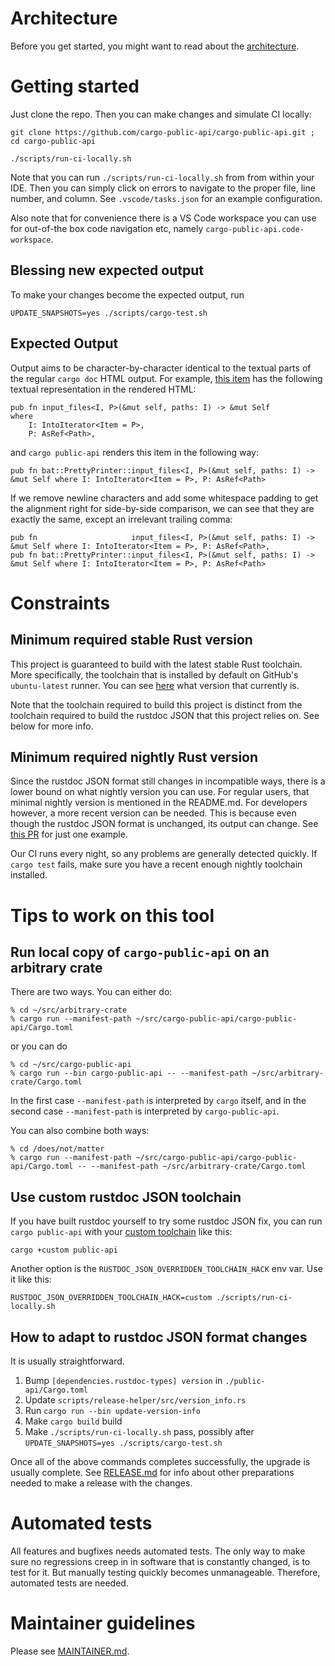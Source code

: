 # Architecture

Before you get started, you might want to read about the [architecture](./ARCHITECTURE.md).

# Getting started

Just clone the repo. Then you can make changes and simulate CI locally:

```
git clone https://github.com/cargo-public-api/cargo-public-api.git ; cd cargo-public-api

./scripts/run-ci-locally.sh
```

Note that you can run `./scripts/run-ci-locally.sh` from from within your IDE. Then you can simply click on errors to navigate to the proper file, line number, and column. See `.vscode/tasks.json` for an example configuration.

Also note that for convenience there is a VS Code workspace you can use for out-of-the box code navigation etc, namely `cargo-public-api.code-workspace`.

## Blessing new expected output

To make your changes become the expected output, run
```
UPDATE_SNAPSHOTS=yes ./scripts/cargo-test.sh
```

## Expected Output

Output aims to be character-by-character identical to the textual parts of the regular `cargo doc` HTML output. For example, [this item](https://docs.rs/bat/0.20.0/bat/struct.PrettyPrinter.html#method.input_files) has the following textual representation in the rendered HTML:

```
pub fn input_files<I, P>(&mut self, paths: I) -> &mut Self
where
    I: IntoIterator<Item = P>,
    P: AsRef<Path>,
```

and `cargo public-api` renders this item in the following way:

```
pub fn bat::PrettyPrinter::input_files<I, P>(&mut self, paths: I) -> &mut Self where I: IntoIterator<Item = P>, P: AsRef<Path>
```

If we remove newline characters and add some whitespace padding to get the alignment right for side-by-side comparison, we can see that they are exactly the same, except an irrelevant trailing comma:

```
pub fn                     input_files<I, P>(&mut self, paths: I) -> &mut Self where I: IntoIterator<Item = P>, P: AsRef<Path>,
pub fn bat::PrettyPrinter::input_files<I, P>(&mut self, paths: I) -> &mut Self where I: IntoIterator<Item = P>, P: AsRef<Path>
```

# Constraints

## Minimum required stable Rust version

This project is guaranteed to build with the latest stable Rust toolchain. More specifically, the toolchain that is installed by default on GitHub's `ubuntu-latest` runner. You can see [here](https://github.com/actions/runner-images/blob/main/images/ubuntu/Ubuntu2204-Readme.md#rust-tools) what version that currently is.

Note that the toolchain required to build this project is distinct from the toolchain required to build the rustdoc JSON that this project relies on. See below for more info.

## Minimum required nightly Rust version

Since the rustdoc JSON format still changes in incompatible ways, there is a lower bound on what nightly version you can use. For regular users, that minimal nightly version is mentioned in the README.md. For developers however, a more recent version can be needed. This is because even though the rustdoc JSON format is unchanged, its output can change. See [this PR](https://github.com/cargo-public-api/cargo-public-api/pull/84) for just one example.

Our CI runs every night, so any problems are generally detected quickly. If `cargo test` fails, make sure you have a recent enough nightly toolchain installed.

# Tips to work on this tool

## Run local copy of `cargo-public-api` on an arbitrary crate

There are two ways. You can either do:
```
% cd ~/src/arbitrary-crate
% cargo run --manifest-path ~/src/cargo-public-api/cargo-public-api/Cargo.toml
```
or you can do
```
% cd ~/src/cargo-public-api
% cargo run --bin cargo-public-api -- --manifest-path ~/src/arbitrary-crate/Cargo.toml
```
In the first case `--manifest-path` is interpreted by `cargo` itself, and in the second case `--manifest-path` is interpreted by `cargo-public-api`.

You can also combine both ways:
```
% cd /does/not/matter
% cargo run --manifest-path ~/src/cargo-public-api/cargo-public-api/Cargo.toml -- --manifest-path ~/src/arbitrary-crate/Cargo.toml
```

## Use custom rustdoc JSON toolchain

If you have built rustdoc yourself to try some rustdoc JSON fix, you can run `cargo public-api` with your [custom toolchain](https://rustc-dev-guide.rust-lang.org/building/how-to-build-and-run.html#creating-a-rustup-toolchain) like this:

```
cargo +custom public-api
```

Another option is the `RUSTDOC_JSON_OVERRIDDEN_TOOLCHAIN_HACK` env var. Use it like this:
```
RUSTDOC_JSON_OVERRIDDEN_TOOLCHAIN_HACK=custom ./scripts/run-ci-locally.sh
```

## How to adapt to rustdoc JSON format changes

It is usually straightforward.

1. Bump `[dependencies.rustdoc-types] version` in `./public-api/Cargo.toml`
1. Update `scripts/release-helper/src/version_info.rs`
1. Run `cargo run --bin update-version-info`
1. Make `cargo build` build
1. Make `./scripts/run-ci-locally.sh` pass, possibly after `UPDATE_SNAPSHOTS=yes ./scripts/cargo-test.sh`

Once all of the above commands completes successfully, the upgrade is usually complete. See [RELEASE.md](./RELEASE.md) for info about other preparations needed to make a release with the changes.

# Automated tests

All features and bugfixes needs automated tests. The only way to make sure no regressions creep in in software that is constantly changed, is to test for it. But manually testing quickly becomes unmanageable. Therefore, automated tests are needed.

# Maintainer guidelines

Please see [MAINTAINER.md](./MAINTAINER.md).
